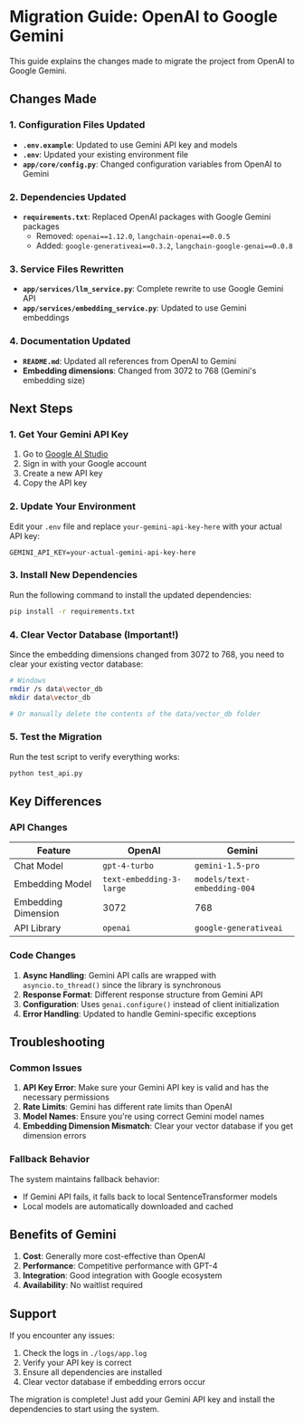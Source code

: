 # Migration Guide: OpenAI to Google Gemini

This guide explains the changes made to migrate the project from OpenAI to Google Gemini.

## Changes Made

### 1. Configuration Files Updated

- **`.env.example`**: Updated to use Gemini API key and models
- **`.env`**: Updated your existing environment file
- **`app/core/config.py`**: Changed configuration variables from OpenAI to Gemini

### 2. Dependencies Updated

- **`requirements.txt`**: Replaced OpenAI packages with Google Gemini packages
  - Removed: `openai==1.12.0`, `langchain-openai==0.0.5`
  - Added: `google-generativeai==0.3.2`, `langchain-google-genai==0.0.8`

### 3. Service Files Rewritten

- **`app/services/llm_service.py`**: Complete rewrite to use Google Gemini API
- **`app/services/embedding_service.py`**: Updated to use Gemini embeddings

### 4. Documentation Updated

- **`README.md`**: Updated all references from OpenAI to Gemini
- **Embedding dimensions**: Changed from 3072 to 768 (Gemini's embedding size)

## Next Steps

### 1. Get Your Gemini API Key

1. Go to [Google AI Studio](https://makersuite.google.com/app/apikey)
2. Sign in with your Google account
3. Create a new API key
4. Copy the API key

### 2. Update Your Environment

Edit your `.env` file and replace `your-gemini-api-key-here` with your actual API key:

```env
GEMINI_API_KEY=your-actual-gemini-api-key-here
```

### 3. Install New Dependencies

Run the following command to install the updated dependencies:

```bash
pip install -r requirements.txt
```

### 4. Clear Vector Database (Important!)

Since the embedding dimensions changed from 3072 to 768, you need to clear your existing vector database:

```bash
# Windows
rmdir /s data\vector_db
mkdir data\vector_db

# Or manually delete the contents of the data/vector_db folder
```

### 5. Test the Migration

Run the test script to verify everything works:

```bash
python test_api.py
```

## Key Differences

### API Changes

| Feature             | OpenAI                   | Gemini                      |
| ------------------- | ------------------------ | --------------------------- |
| Chat Model          | `gpt-4-turbo`            | `gemini-1.5-pro`            |
| Embedding Model     | `text-embedding-3-large` | `models/text-embedding-004` |
| Embedding Dimension | 3072                     | 768                         |
| API Library         | `openai`                 | `google-generativeai`       |

### Code Changes

1. **Async Handling**: Gemini API calls are wrapped with `asyncio.to_thread()` since the library is synchronous
2. **Response Format**: Different response structure from Gemini API
3. **Configuration**: Uses `genai.configure()` instead of client initialization
4. **Error Handling**: Updated to handle Gemini-specific exceptions

## Troubleshooting

### Common Issues

1. **API Key Error**: Make sure your Gemini API key is valid and has the necessary permissions
2. **Rate Limits**: Gemini has different rate limits than OpenAI
3. **Model Names**: Ensure you're using correct Gemini model names
4. **Embedding Dimension Mismatch**: Clear your vector database if you get dimension errors

### Fallback Behavior

The system maintains fallback behavior:

- If Gemini API fails, it falls back to local SentenceTransformer models
- Local models are automatically downloaded and cached

## Benefits of Gemini

1. **Cost**: Generally more cost-effective than OpenAI
2. **Performance**: Competitive performance with GPT-4
3. **Integration**: Good integration with Google ecosystem
4. **Availability**: No waitlist required

## Support

If you encounter any issues:

1. Check the logs in `./logs/app.log`
2. Verify your API key is correct
3. Ensure all dependencies are installed
4. Clear vector database if embedding errors occur

The migration is complete! Just add your Gemini API key and install the dependencies to start using the system.
